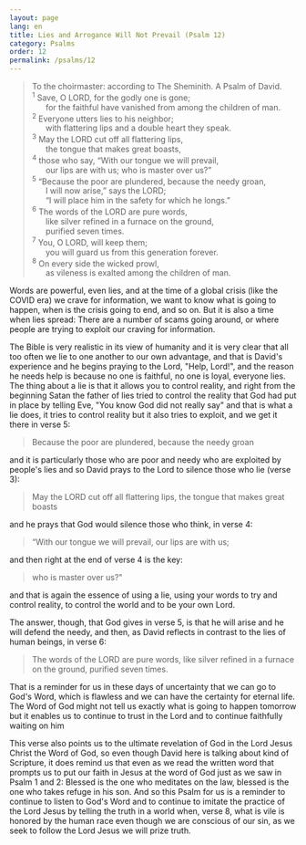 ```yaml
---
layout: page
lang: en
title: Lies and Arrogance Will Not Prevail (Psalm 12)
category: Psalms
order: 12
permalink: /psalms/12
---
```


>To the choirmaster: according to The Sheminith. A Psalm of David.<br />
<sup>1</sup> Save, O LORD, for the godly one is gone;<br />
&nbsp;&nbsp;&nbsp;&nbsp;&nbsp;&nbsp;for the faithful have vanished from among the children of man.<br />
<sup>2</sup> Everyone utters lies to his neighbor;<br />
&nbsp;&nbsp;&nbsp;&nbsp;&nbsp;&nbsp;with flattering lips and a double heart they speak.<br />
<sup>3</sup> May the LORD cut off all flattering lips,<br />
&nbsp;&nbsp;&nbsp;&nbsp;&nbsp;&nbsp;the tongue that makes great boasts,<br />
<sup>4</sup> those who say, “With our tongue we will prevail,<br />
&nbsp;&nbsp;&nbsp;&nbsp;&nbsp;&nbsp;our lips are with us; who is master over us?”<br />
<sup>5</sup> “Because the poor are plundered, because the needy groan,<br />
&nbsp;&nbsp;&nbsp;&nbsp;&nbsp;&nbsp;I will now arise,” says the LORD;<br />
&nbsp;&nbsp;&nbsp;&nbsp;&nbsp;&nbsp;“I will place him in the safety for which he longs.”<br />
<sup>6</sup> The words of the LORD are pure words,<br />
&nbsp;&nbsp;&nbsp;&nbsp;&nbsp;&nbsp;like silver refined in a furnace on the ground,<br />
&nbsp;&nbsp;&nbsp;&nbsp;&nbsp;&nbsp;purified seven times.<br />
<sup>7</sup> You, O LORD, will keep them;<br />
&nbsp;&nbsp;&nbsp;&nbsp;&nbsp;&nbsp;you will guard us from this generation forever.<br />
<sup>8</sup> On every side the wicked prowl,<br />
&nbsp;&nbsp;&nbsp;&nbsp;&nbsp;&nbsp;as vileness is exalted among the children of man.

Words are powerful, even lies, and at the time of a global crisis (like the COVID era) we crave for information, we want to know what is going to happen, when is the crisis going to end, and so on. But it is also a time when lies spread: There are a number of scams going around, or where people are trying to exploit our craving for information.

The Bible is very realistic in its view of humanity and it is very clear that all too often we lie to one another to our own advantage, and that is David's experience and he begins praying to the Lord, "Help, Lord!", and the reason he needs help is because no one is faithful, no one is loyal, everyone lies. The thing about a lie is that it allows you to control reality, and right from the beginning Satan the father of lies tried to control the reality that God had put in place by telling Eve, "You know God did not really say" and that is what a lie does, it tries to control reality but it also tries to exploit, and we get it there in verse 5:

> Because the poor are plundered, because the needy groan

and it is particularly those who are poor and needy who are exploited by people's lies and so David prays to the Lord to silence those who lie (verse 3):

> May the LORD cut off all flattering lips, the tongue that makes great boasts

and he prays that God would silence those who think, in verse 4:

> “With our tongue we will prevail, our lips are with us;

and then right at the end of verse 4 is the key:

> who is master over us?"

and that is again the essence of using a lie, using your words to try and control reality, to control the world and to be your own Lord.

The answer, though, that God gives in verse 5, is that he will arise and he will defend the needy, and then, as David reflects in contrast to the lies of human beings, in verse 6:

> The words of the LORD are pure words, like silver refined in a furnace on the ground, purified seven times.

That is a reminder for us in these days of uncertainty that we can go to God's Word, which is flawless and we can have the certainty for eternal life. The Word of God might not tell us exactly what is going to happen tomorrow but it enables us to continue to trust in the Lord and to continue faithfully waiting on him

This verse also points us to the ultimate revelation of God in the Lord Jesus Christ the Word of God, so even though David here is talking about kind of Scripture, it does remind us that even as we read the written word that prompts us to put our faith in Jesus at the word of God just as we saw in Psalm 1 and 2: Blessed is the one who meditates on the law, blessed is the one who takes refuge in his son. And so this Psalm for us is a reminder to continue to listen to God's Word and to continue to imitate the practice of the Lord Jesus by telling the truth in a world when, verse 8, what is vile is honored by the human race even though we are conscious of our sin, as we seek to follow the Lord Jesus we will prize truth.

